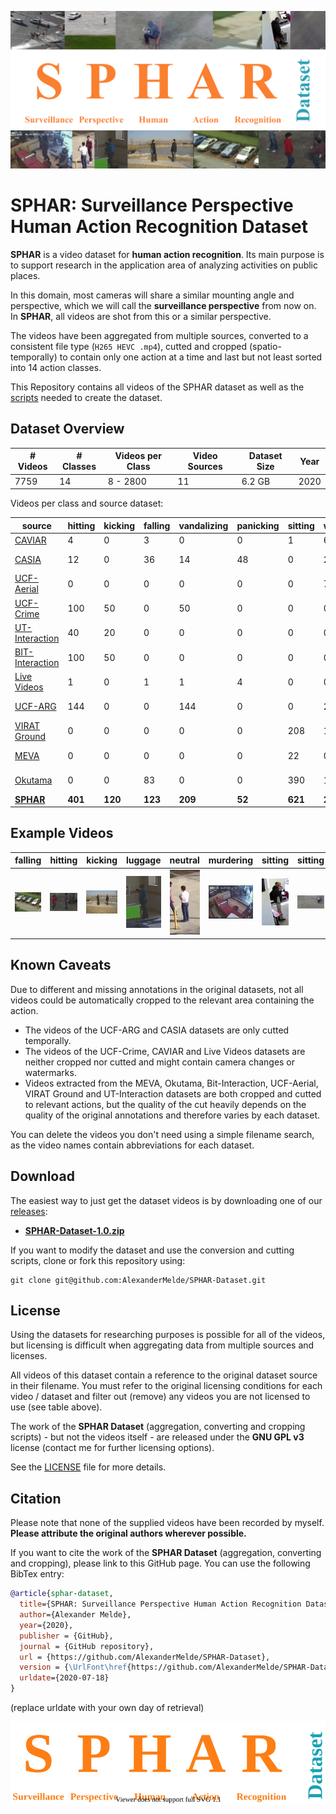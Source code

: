 ![SPHAR Surveillance Perspective Human Action Recognition Banner](docs/SPHAR-banner.png)


# **SPHAR**: **S**urveillance **P**erspective **H**uman **A**ction **R**ecognition Dataset


**SPHAR** is a video dataset for **human action recognition**. Its main purpose is to support research in the application area of analyzing activities on public places.

In this domain, most cameras will share a similar mounting angle and perspective, which we will call the **surveillance perspective** from now on. In **SPHAR**, all videos are shot from this or a similar perspective.

The videos have been aggregated from multiple sources, converted to a consistent file type (`H265 HEVC .mp4`), cutted and cropped (spatio-temporally) to contain only one action at a time and last but not least sorted into 14 action classes.

This Repository contains all videos of the SPHAR dataset as well as the [scripts](scripts) needed to create the dataset.

## Dataset Overview

| # Videos |# Classes | Videos per Class | Video Sources | Dataset Size | Year |
|----------|----------|------------------|---------------|--------------|------|
|     7759 |       14 |         8 - 2800 |            11 |       6.2 GB | 2020 |

Videos per class and source dataset:

|source|hitting|kicking|falling|vandalizing|panicking|sitting|walking|running|neutral|luggage|stealing|murdering|carcrash|igniting|license|
|-|-|-|-|-|-|-|-|-|-|-|-|-|-|-|-|
|[CAVIAR](http://groups.inf.ed.ac.uk/vision/CAVIAR/CAVIARDATA1/)|4|0|3|0|0|1|61|0|5|5|0|0|0|0|public|
|[CASIA](http://www.cbsr.ia.ac.cn/english/Action%20Databases%20EN.asp)|12|0|36|14|48|0|204|96|0|0|11|0|0|0|[author's permission](http://www.cbsr.ia.ac.cn/english/Action%20Databases%20EN.asp)|
|[UCF-Aerial](https://www.crcv.ucf.edu/research/data-sets/ucf-aerial-action/)|0|0|0|0|0|0|71|8|64|0|0|0|0|0|research-only|
|[UCF-Crime](https://www.crcv.ucf.edu/projects/real-world/)|100|50|0|50|0|0|0|0|0|0|400|50|150|100|research-only|
|[UT-Interaction](https://cvrc.ece.utexas.edu/SDHA2010/Human_Interaction.html)|40|20|0|0|0|0|0|0|60|0|0|0|0|0|[MIT](https://opensource.org/licenses/MIT)|
|[BIT-Interaction](https://sites.google.com/site/alexkongy/software)|100|50|0|0|0|0|0|0|250|0|0|0|0|0|non-commercial|
|[Live Videos](https://cvrleyva.wordpress.com/2017/04/08/lv-dataset/)|1|0|1|1|4|0|0|0|1|0|7|2|7|1|CC-BY-NC|
|[UCF-ARG](https://www.crcv.ucf.edu/research/data-sets/ucf-arg/)|144|0|0|144|0|0|288|288|432|0|0|0|0|0|research-only|
|[VIRAT Ground](https://viratdata.org/)|0|0|0|0|0|208|1111|22|214|0|0|0|0|0|[research & commercial](https://viratdata.org/#getting-data)|
|[MEVA](https://mevadata.org/)|0|0|0|0|0|22|0|0|0|3|1|0|0|0|[CC-BY-4.0](https://creativecommons.org/licenses/by/4.0/)|
|[Okutama](http://okutama-action.org/)|0|0|83|0|0|390|1064|102|1170|0|0|0|0|0|[CC-BY-NC-3.0](https://creativecommons.org/licenses/by-nc/3.0/)|
|[**SPHAR**](https://github.com/AlexanderMelde/SPHAR-Dataset)|**401**|**120**|**123**|**209**|**52**|**621**|**2800**|**516**|**2166**|**8**|**418**|**52**|**157**|**101**|**multiple**|


## Example Videos
| falling | hitting | kicking | luggage | neutral | murdering | sitting | sitting | running |
|---------|---------|---------|---------|---------|-----------|---------|---------|---------|
| ![example video of falling class](docs/falling.gif) | ![example video of hitting class](docs/hitting.gif) | ![example video of kicking class](docs/kicking.gif) | ![example video of luggage class](docs/luggage.gif) | ![example video of neutral class](docs/neutral.gif) | ![example video of murdering class](docs/murdering.gif) | ![example video of sitting class](docs/sitting.gif) | ![second example video of sitting class](docs/sitting2.gif) |![example video of running class](docs/running.gif) | 

## Known Caveats
Due to different and missing annotations in the original datasets, not all videos could be automatically cropped to the relevant area containing the action.

- The videos of the UCF-ARG and CASIA datasets are only cutted temporally. 
- The videos of the UCF-Crime, CAVIAR and Live Videos datasets are neither cropped nor cutted and might contain camera changes or watermarks. 
- Videos extracted from the MEVA, Okutama, Bit-Interaction, UCF-Aerial, VIRAT Ground and UT-Interaction datasets are both cropped and cutted to relevant actions, but the quality of the cut heavily depends on the quality of the original annotations and therefore varies by each dataset.

You can delete the videos you don't need using a simple filename search, as the video names contain abbreviations for each dataset.

## Download
The easiest way to just get the dataset videos is by downloading one of our [releases](https://github.com/AlexanderMelde/SPHAR-Dataset/releases):

- [**SPHAR-Dataset-1.0.zip**](https://github.com/AlexanderMelde/SPHAR-Dataset/archive/1.0.zip)

If you want to modify the dataset and use the conversion and cutting scripts, clone or fork this repository using:

```
git clone git@github.com:AlexanderMelde/SPHAR-Dataset.git
```

## License
Using the datasets for researching purposes is possible for all of the videos, but licensing is difficult when aggregating data from multiple sources and licenses.

All videos of this dataset contain a reference to the original dataset source in their filename. You must refer to the original licensing conditions for each video / dataset and filter out (remove) any videos you are not licensed to use (see table above).

The work of the **SPHAR Dataset** (aggregation, converting and cropping scripts) - but not the videos itself - are released under the **GNU GPL v3** license (contact me for further licensing options).

See the [LICENSE](LICENSE) file for more details.

## Citation
Please note that none of the supplied videos have been recorded by myself.
**Please attribute the original authors wherever possible.**

If you want to cite the work of the **SPHAR Dataset** (aggregation, converting and cropping), please link to this GitHub page. You can use the following BibTex entry:

```bib
@article{sphar-dataset,
  title={SPHAR: Surveillance Perspective Human Action Recognition Dataset},
  author={Alexander Melde},
  year={2020},
  publisher = {GitHub},
  journal = {GitHub repository},
  url = {https://github.com/AlexanderMelde/SPHAR-Dataset},
  version = {\UrlFont\href{https://github.com/AlexanderMelde/SPHAR-Dataset/commit/40c1b9e}{40c1b9e}},
  urldate={2020-07-18}
}
```
(replace urldate with your own day of retrieval)

[![SPHAR Surveillance Perspective Human Action Recognition Logo](docs/SPHAR.svg)](https://alexandermelde.github.io/SPHAR-Dataset/)</small>
